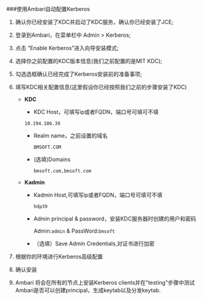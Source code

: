 ###使用Ambari自动配置Kerberos

1. 确认你已经安装了KDC并启动了KDC服务，确认你已经安装了JCE;

2. 登录到Ambari，在菜单栏中 Admin > Kerberos;

3. 点击 “Enable Kerberos”进入向导安装模式;

4. 选择你之前配置的KDC版本信息(我们之前配置的是MIT KDC);

5. 勾选选框确认已经完成了Kerberos安装前的准备事项;

6. 填写KDC相关配置信息(这里假设你已经按照我们之前的步骤安装了KDC)
   
     * **KDC**
       - KDC Host，可填写ip或者FQDN，端口号可填可不填
        
        `10.194.186.39`
       - Realm name，之前设置的域名
         
         `BMSOFT.COM`
       - (选填)Domains
       
         `bmsoft.com,bmsoft.com`
     * **Kadmin**
       -  Kadmin Host,可填写ip或者FQDN，端口号可填可不填
       
           `hdp39`
       - Admin principal & password，安装KDC服务器时创建的用户和密码
       
           Admin:`admin` &  PassWord:`bmsoft`
           
       - （选填）Save Admin Credentials,对证书进行加密
           
7. 根据你的环境进行Kerberos高级配置

8. 确认安装

9. Ambari 将会在所有的节点上安装Kerberos clients并在"testing"步骤中测试Ambari是否可以创建principal，生成keytab以及分发keytab.